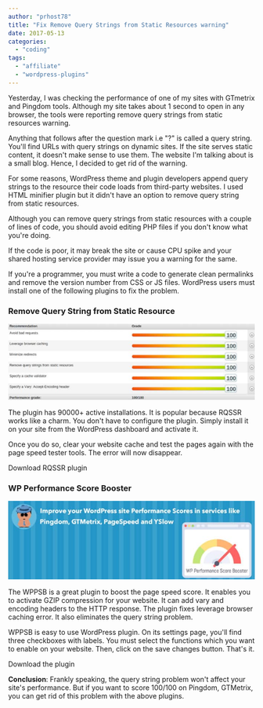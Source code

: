 ```yaml
---
author: "prhost78"
title: "Fix Remove Query Strings from Static Resources warning"
date: 2017-05-13
categories: 
  - "coding"
tags: 
  - "affiliate"
  - "wordpress-plugins"
---
```


Yesterday, I was checking the performance of one of my sites with GTmetrix and Pingdom tools. Although my site takes about 1 second to open in any browser, the tools were reporting remove query strings from static resources warning.

Anything that follows after the question mark i.e "?" is called a query string. You'll find URLs with query strings on dynamic sites. If the site serves static content, it doesn't make sense to use them. The website I'm talking about is a small blog. Hence, I decided to get rid of the warning.

For some reasons, WordPress theme and plugin developers append query strings to the resource their code loads from third-party websites. I used HTML minifier plugin but it didn't have an option to remove query string from static resources.

Although you can remove query strings from static resources with a couple of lines of code, you should avoid editing PHP files if you don't know what you're doing.

If the code is poor, it may break the site or cause CPU spike and your shared hosting service provider may issue you a warning for the same.

If you're a programmer, you must write a code to generate clean permalinks and remove the version number from CSS or JS files. WordPress users must install one of the following plugins to fix the problem.

### Remove Query String from Static Resource

![Remove query strings](images/Remove-query-strings-1.jpg)

The plugin has 90000+ active installations. It is popular because RQSSR works like a charm. You don't have to configure the plugin. Simply install it on your site from the WordPress dashboard and activate it.

Once you do so, clear your website cache and test the pages again with the page speed tester tools. The error will now disappear.

Download RQSSR plugin

### WP Performance Score Booster

![WordPress Performance Score booster - remove query strings](images/WordPress-Performance-Score-booster-1.jpg)

The WPPSB is a great plugin to boost the page speed score. It enables you to activate GZIP compression for your website. It can add vary and encoding headers to the HTTP response. The plugin fixes leverage browser caching error. It also eliminates the query string problem.

WPPSB is easy to use WordPress plugin. On its settings page, you'll find three checkboxes with labels. You must select the functions which you want to enable on your website. Then, click on the save changes button. That's it.

Download the plugin

**Conclusion**: Frankly speaking, the query string problem won't affect your site's performance. But if you want to score 100/100 on Pingdom, GTMetrix, you can get rid of this problem with the above plugins.

